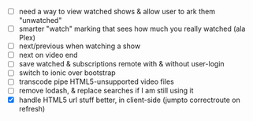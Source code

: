 * [ ] need a way to view watched shows & allow user to ark them "unwatched"
* [ ] smarter "watch" marking that sees how much you really watched (ala Plex)
* [ ] next/previous when watching a show
* [ ] next on video end
* [ ] save watched & subscriptions remote with & without user-login
* [ ] switch to ionic over bootstrap
* [ ] transcode pipe HTML5-unsupported video files
* [ ] remove lodash, & replace searches if I am still using it
* [X] handle HTML5 url stuff better, in client-side (jumpto correctroute on refresh)